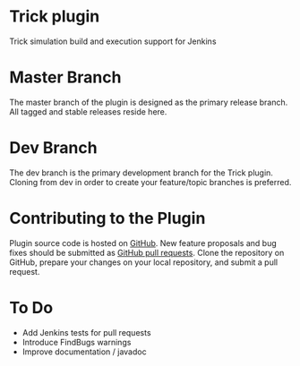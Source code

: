 Trick plugin
============

Trick simulation build and execution support for Jenkins

Master Branch
=============

The master branch of the plugin is designed as the primary release branch. All tagged and stable releases reside here.

Dev Branch
==========

The dev branch is the primary development branch for the Trick plugin. Cloning from dev in order to create your feature/topic branches is preferred.

Contributing to the Plugin
==========================

Plugin source code is hosted on [GitHub](https://github.com/ddeno/trick-plugin).
New feature proposals and bug fixes should be submitted as [GitHub pull requests](https://help.github.com/articles/creating-a-pull-request).
Clone the repository on GitHub, prepare your changes on your local repository, and submit a pull request.

To Do
=====

* Add Jenkins tests for pull requests
* Introduce FindBugs warnings
* Improve documentation / javadoc

